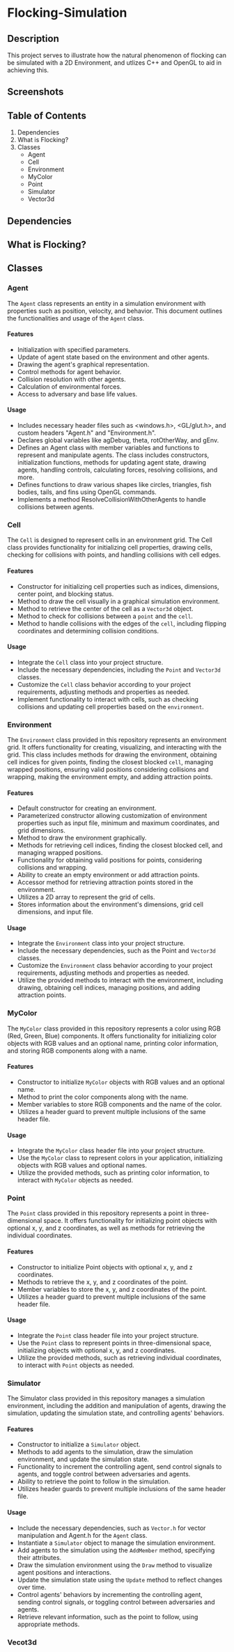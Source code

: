 # Flocking-Simulation

## Description

This project serves to illustrate how the natural phenomenon of flocking can be simulated with a 2D Environment, and utlizes C++ and OpenGL to aid in achieving this. 

## Screenshots

## Table of Contents
1. Dependencies
2. What is Flocking?
3. Classes
    - Agent
    - Cell
    - Environment
    - MyColor
    - Point
    - Simulator
    - Vector3d

## Dependencies

## What is Flocking?

## Classes

### Agent

The `Agent` class represents an entity in a simulation environment with properties such as position, velocity, and behavior. This document outlines the functionalities and usage of the `Agent` class.

#### Features

- Initialization with specified parameters.
- Update of agent state based on the environment and other agents.
- Drawing the agent's graphical representation.
- Control methods for agent behavior.
- Collision resolution with other agents.
- Calculation of environmental forces.
- Access to adversary and base life values.

#### Usage

- Includes necessary header files such as <windows.h>, <GL/glut.h>, and custom headers "Agent.h" and "Environment.h".
- Declares global variables like agDebug, theta, rotOtherWay, and gEnv.
- Defines an Agent class with member variables and functions to represent and manipulate agents. The class includes constructors, initialization functions, methods for updating agent state, drawing agents, handling controls, calculating forces, resolving collisions, and more.
- Defines functions to draw various shapes like circles, triangles, fish bodies, tails, and fins using OpenGL commands.
- Implements a method ResolveCollisionWithOtherAgents to handle collisions between agents. 

### Cell

The `Cell` is designed to represent cells in an environment grid. The Cell class provides functionality for initializing cell properties, drawing cells, checking for collisions with points, and handling collisions with cell edges.

#### Features

- Constructor for initializing cell properties such as indices, dimensions, center point, and blocking status.
- Method to draw the cell visually in a graphical simulation environment.
- Method to retrieve the center of the cell as a `Vector3d` object.
- Method to check for collisions between a `point` and the `cell`.
- Method to handle collisions with the edges of the `cell`, including flipping coordinates and determining collision conditions.

#### Usage 

- Integrate the `Cell` class into your project structure.
- Include the necessary dependencies, including the `Point` and `Vector3d` classes.
- Customize the `Cell` class behavior according to your project requirements, adjusting methods and properties as needed.
- Implement functionality to interact with cells, such as checking collisions and updating cell properties based on the `environment`.

### Environment

The `Environment` class provided in this repository represents an environment grid. It offers functionality for creating, visualizing, and interacting with the grid. This class includes methods for drawing the environment, obtaining cell indices for given points, finding the closest blocked `cell`, managing wrapped positions, ensuring valid positions considering collisions and wrapping, making the environment empty, and adding attraction points.

#### Features

- Default constructor for creating an environment.
- Parameterized constructor allowing customization of environment properties such as input file, minimum and maximum coordinates, and grid dimensions.
- Method to draw the environment graphically.
- Methods for retrieving cell indices, finding the closest blocked cell, and managing wrapped positions.
- Functionality for obtaining valid positions for points, considering collisions and wrapping.
- Ability to create an empty environment or add attraction points.
- Accessor method for retrieving attraction points stored in the environment.
- Utilizes a 2D array to represent the grid of cells.
- Stores information about the environment's dimensions, grid cell dimensions, and input file.

#### Usage

- Integrate the `Environment` class into your project structure.
- Include the necessary dependencies, such as the Point and `Vector3d` classes.
- Customize the `Environment` class behavior according to your project requirements, adjusting methods and properties as needed.
- Utilize the provided methods to interact with the environment, including drawing, obtaining cell indices, managing positions, and adding attraction points.

### MyColor

The `MyColor` class provided in this repository represents a color using RGB (Red, Green, Blue) components. It offers functionality for initializing color objects with RGB values and an optional name, printing color information, and storing RGB components along with a name.

#### Features 

- Constructor to initialize `MyColor` objects with RGB values and an optional name.
- Method to print the color components along with the name.
- Member variables to store RGB components and the name of the color.
- Utilizes a header guard to prevent multiple inclusions of the same header file.

#### Usage

- Integrate the `MyColor` class header file into your project structure.
- Use the `MyColor` class to represent colors in your application, initializing objects with RGB values and optional names.
- Utilize the provided methods, such as printing color information, to interact with `MyColor` objects as needed.

### Point

The `Point` class provided in this repository represents a point in three-dimensional space. It offers functionality for initializing point objects with optional x, y, and z coordinates, as well as methods for retrieving the individual coordinates.

#### Features 

- Constructor to initialize Point objects with optional x, y, and z coordinates.
- Methods to retrieve the x, y, and z coordinates of the point.
- Member variables to store the x, y, and z coordinates of the point.
- Utilizes a header guard to prevent multiple inclusions of the same header file.

#### Usage
- Integrate the `Point` class header file into your project structure.
- Use the `Point` class to represent points in three-dimensional space, initializing objects with optional x, y, and z coordinates.
- Utilize the provided methods, such as retrieving individual coordinates, to interact with `Point` objects as needed.

### Simulator

The Simulator class provided in this repository manages a simulation environment, including the addition and manipulation of agents, drawing the simulation, updating the simulation state, and controlling agents' behaviors.

#### Features

- Constructor to initialize a `Simulator` object.
- Methods to add agents to the simulation, draw the simulation environment, and update the simulation state.
- Functionality to increment the controlling agent, send control signals to agents, and toggle control between adversaries and agents.
- Ability to retrieve the point to follow in the simulation.
- Utilizes header guards to prevent multiple inclusions of the same header file.

#### Usage

- Include the necessary dependencies, such as `Vector.h` for vector manipulation and Agent.h for the `Agent` class.
- Instantiate a `Simulator` object to manage the simulation environment.
- Add agents to the simulation using the `AddMember` method, specifying their attributes.
- Draw the simulation environment using the `Draw` method to visualize agent positions and interactions.
- Update the simulation state using the `Update` method to reflect changes over time.
- Control agents' behaviors by incrementing the controlling agent, sending control signals, or toggling control between adversaries and agents.
- Retrieve relevant information, such as the point to follow, using appropriate methods.

### Vecot3d
